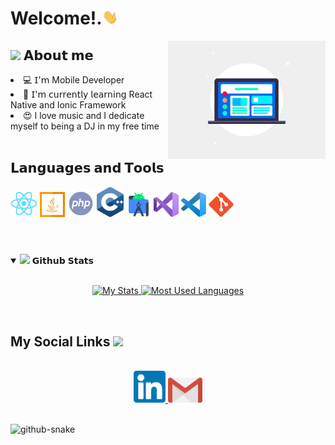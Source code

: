 <h1> Welcome!.<img src="https://github.com/NZNBS/NZNBS/blob/main/assets/Hi.gif" width="25"></h1>
<img align="right" width="50%" src="https://github.com/NZNBS/NZNBS/blob/main/assets/responsive-design-image.gif">

<h2> <img src="https://emoji.gg/assets/emoji/7279-vibecat.gif" width="24"/> 𝗔𝗯𝗼𝘂𝘁 𝗺𝗲 </h2>

<li> 💻 𝖨'𝗆 Mobile Developer </li>
<li> 🧠 𝖨'𝗆 𝖼𝗎𝗋𝗋𝖾𝗇𝗍𝗅𝗒 𝗅𝖾𝖺𝗋𝗇𝗂𝗇𝗀 React Native and Ionic Framework </li>
<li> 😍 I love music and I dedicate myself to being a DJ in my free time </li>

<br/>
<h2>𝗟𝗮𝗻𝗴𝘂𝗮𝗴𝗲𝘀 𝗮𝗻𝗱 𝗧𝗼𝗼𝗹𝘀</h2>
<code><img width="43" src="https://github.com/NZNBS/NZNBS/blob/main/assets/React.svg"></code>
<code><img width="40" src="https://github.com/NZNBS/NZNBS/blob/main/assets/java-svgrepo-com.svg"></code>
<code><img width="43" src="https://github.com/NZNBS/NZNBS/blob/main/assets/php-svgrepo-com.svg"></code>
<code><img width="43" src="https://github.com/NZNBS/NZNBS/blob/main/assets/c.svg"></code>
<code><img width="40" src="https://github.com/NZNBS/NZNBS/blob/main/assets/android-studio.svg"></code>
<code><img width="40" src="https://github.com/NZNBS/NZNBS/blob/main/assets/visual-studio-svgrepo-com.svg"></code>
<code><img width="40" src="https://github.com/NZNBS/NZNBS/blob/main/assets/visual-studio-code-svgrepo-com.svg"></code>
<code><img width="40" src="https://github.com/NZNBS/NZNBS/blob/main/assets/git.svg"></code>

<br/>
<br/>

#

<details open="">
<summary>
  <img src="https://media.giphy.com/media/cj87CxfRtrUifF3Ryk/giphy.gif" height="25">
  <span>𝗚𝗶𝘁𝗵𝘂𝗯 𝗦𝘁𝗮𝘁𝘀</span>
</summary>
<br>

<p align="center">
  <a href="https://github.com/NZNBS" target="_blank">
    <img width="400em" src="https://github-readme-stats.vercel.app/api?username=NZNBS&show_icons=true&theme=react" alt="My Stats" />
    <img width="335em" src="https://github-readme-stats.vercel.app/api/top-langs/?username=NZNBS&layout=compact&theme=react" alt="Most Used Languages" />
  </a>
</p>
</details>
<br>

<h2>
  My Social Links
  <a target="_blank">
    <img src="https://media.tenor.com/images/22f42c11b612b041b4038573dca18a2d/tenor.gif" height="25px" style="max-width:100%;">
  </a>
</h2>

<p align="center">
  <br>
  <a href="https://www.linkedin.com/in/nazabusii/" target="_blank">
    <code><img width="51" src="https://github.com/NZNBS/NZNBS/blob/main/assets/linkedIn.png"/></code>
  </a>
  <a href="mailto: nazaabusi@gmail.com" target="_blank">
    <code><img width="55" src="https://github.com/NZNBS/NZNBS/blob/main/assets/gmail.png"/></code>
  </a>
</p>
<br/>

<picture>
  <source media="(prefers-color-scheme: dark)" srcset="github-snake-dark.svg" />
  <source media="(prefers-color-scheme: light)" srcset="github-snake.svg" />
  <img alt="github-snake" src="github-snake.svg" />
</picture>
